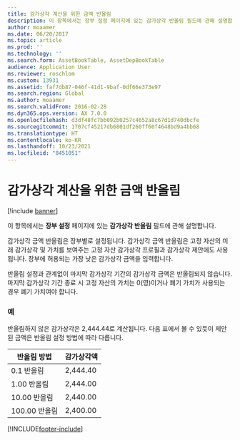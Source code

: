 ```yaml
---
title: 감가상각 계산을 위한 금액 반올림
description: 이 항목에서는 장부 설정 페이지에 있는 감가상각 반올림 필드에 관해 설명합니다.
author: moaamer
ms.date: 06/20/2017
ms.topic: article
ms.prod: ''
ms.technology: ''
ms.search.form: AssetBookTable, AssetDepBookTable
audience: Application User
ms.reviewer: roschlom
ms.custom: 13931
ms.assetid: faf7db87-046f-41d1-9baf-0df66e373e97
ms.search.region: Global
ms.author: moaamer
ms.search.validFrom: 2016-02-28
ms.dyn365.ops.version: AX 7.0.0
ms.openlocfilehash: d3df48fc7bb092b0257c4652a8c67d1d740dbcfe
ms.sourcegitcommit: 1707cf45217db6801df260ff60f4648bd9a4bb68
ms.translationtype: HT
ms.contentlocale: ko-KR
ms.lasthandoff: 10/23/2021
ms.locfileid: "8451051"
---
```

# <a name="round-off-amount-for-depreciation-calculations"></a>감가상각 계산을 위한 금액 반올림

[!include [banner](../includes/banner.md)]

이 항목에서는 **장부 설정** 페이지에 있는 **감가상각 반올림** 필드에 관해 설명합니다.

감가상각 금액 반올림은 장부별로 설정됩니다. 감가상각 금액 반올림은 고정 자산의 미래 감가상각 및 가치를 보여주는 고정 자산 감가상각 프로필과 감가상각 제안에도 사용됩니다. 장부에 허용되는 가장 낮은 감가상각 금액을 입력합니다. 

반올림 설정과 관계없이 마지막 감가상각 기간의 감가상각 금액은 반올림되지 않습니다. 마지막 감가상각 기간 종료 시 고정 자산의 가치는 0(영)이거나 폐기 가치가 사용되는 경우 폐기 가치여야 합니다.

### <a name="example"></a>예

반올림하지 않은 감가상각은 2,444.44로 계산됩니다. 다음 표에서 볼 수 있듯이 제안된 금액은 반올림 설정 방법에 따라 다릅니다.

| 반올림 방법 | 감가상각액 |
|-----------------|---------------------|
| 0.1 반올림    | 2,444.40            |
| 1.00 반올림   | 2,444.00            |
| 10.00 반올림  | 2,440.00            |
| 100.00 반올림 | 2,400.00            |







[!INCLUDE[footer-include](../../includes/footer-banner.md)]
